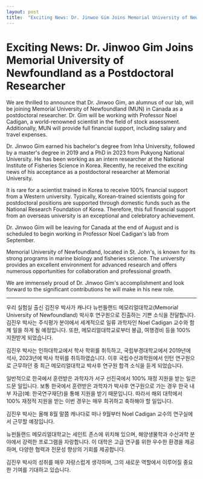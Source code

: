 ```yaml
---
layout: post
title:  "Exciting News: Dr. Jinwoo Gim Joins Memorial University of Newfoundland as a Postdoctoral Researcher"
---
```


# Exciting News: Dr. Jinwoo Gim Joins Memorial University of Newfoundland as a Postdoctoral Researcher

We are thrilled to announce that Dr. Jinwoo Gim, an alumnus of our lab, will be joining Memorial University of Newfoundland (MUN) in Canada as a postdoctoral researcher. Dr. Gim will be working with Professor Noel Cadigan, a world-renowned scientist in the field of stock assessment. Additionally, MUN will provide full financial support, including salary and travel expenses.

Dr. Jinwoo Gim earned his bachelor's degree from Inha University, followed by a master's degree in 2019 and a PhD in 2023 from Pukyong National University. He has been working as an intern researcher at the National Institute of Fisheries Science in Korea. Recently, he received the exciting news of his acceptance as a postdoctoral researcher at Memorial University.

It is rare for a scientist trained in Korea to receive 100% financial support from a Western university. Typically, Korean-trained scientists going for postdoctoral positions are supported through domestic funds such as the National Research Foundation of Korea. Therefore, this full financial support from an overseas university is an exceptional and celebratory achievement.

Dr. Jinwoo Gim will be leaving for Canada at the end of August and is scheduled to begin working in Professor Noel Cadigan's lab from September.

Memorial University of Newfoundland, located in St. John's, is known for its strong programs in marine biology and fisheries science. The university provides an excellent environment for advanced research and offers numerous opportunities for collaboration and professional growth.

We are immensely proud of Dr. Jinwoo Gim's accomplishment and look forward to the significant contributions he will make in his new role.

---

우리 실험실 출신 김진우 박사가 캐나다 뉴펀들랜드 메모리얼대학교(Memorial University of Newfoundland) 박사후 연구원으로 진출하는 기쁜 소식을 전달합니다. 김진우 박사는 주식평가 분야에서 세계적으로 일류 과학자인 Noel Cadigan 교수와 함께 일을 하게 될 예정입니다. 또한, 메모리얼대학교로부터 봉급, 여행경비 등을 100% 지원받게 되었습니다.

김진우 박사는 인하대학교에서 학사 학위를 취득하고, 국립부경대학교에서 2019년에 석사, 2023년에 박사 학위를 취득하였습니다. 이후 국립수산과학원에서 인턴 연구원으로 근무하던 중 최근 메모리얼대학교 박사후 연구원 합격 소식을 듣게 되었습니다.

일반적으로 한국에서 훈련받은 과학자가 서구 선진국에서 100% 재정 지원을 받는 일은 드문 일입니다. 보통 한국에서 훈련받은 과학자가 박사후 연구원으로 가는 경우 한국 내부 자금(예: 한국연구재단)을 통해 지원을 받기 때문입니다. 따라서 해외 대학에서 100% 재정적 지원을 받는 이번 경우는 매우 희귀하고 축하해야 할 일입니다.

김진우 박사는 올해 8월 말쯤 캐나다로 떠나 9월부터 Noel Cadigan 교수의 연구실에서 근무할 예정입니다.

뉴펀들랜드 메모리얼대학교는 세인트 존스에 위치해 있으며, 해양생물학과 수산과학 분야에서 강력한 프로그램을 자랑합니다. 이 대학은 고급 연구를 위한 우수한 환경을 제공하며, 다양한 협력과 전문성 향상의 기회를 제공합니다.

김진우 박사의 성취를 매우 자랑스럽게 생각하며, 그의 새로운 역할에서 이루어질 중요한 기여를 기대하고 있습니다.

